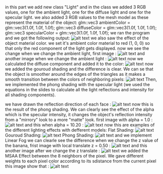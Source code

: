 in this part we add new class "Light" and in the class we added 3 RGB values, one for the ambient light, one for the diffuse light and one for the specular light. we also added 3 RGB values to the mesh model as these represent the material of the object:
glm::vec3 ambientColor = glm::vec3(1.0f, 1.0f, 1.0f);
glm::vec3 diffuseColor = glm::vec3(1.0f, 1.0f, 1.0f);
glm::vec3 specularColor = glm::vec3(1.0f, 1.0f, 1.0f);
we ran the program and we got the following output: ![alt text](https://github.com/HaifaGraphicsCourses/computer-graphics-2023-mohamad-arrabi-mohamad-khaleel/blob/master/Assignment2Report/first%20we%20see.png)
we also saw the effect of the object material color. we set it's ambient color material to red (1, 0, 0) so that only the red component of the light gets displayed.
now we see the change when we change the ambient light, first image : ![alt text](https://github.com/HaifaGraphicsCourses/computer-graphics-2023-mohamad-arrabi-mohamad-khaleel/blob/master/Assignment2Report/ambient%20light%201.png)
and another image when we change the ambient light : ![alt text](https://github.com/HaifaGraphicsCourses/computer-graphics-2023-mohamad-arrabi-mohamad-khaleel/blob/master/Assignment2Report/ambient%20light%202.png)
now we calculated the diffuse component and added it to the color: ![alt text](https://github.com/HaifaGraphicsCourses/computer-graphics-2023-mohamad-arrabi-mohamad-khaleel/blob/master/Assignment2Report/ambient%20and%20difuse.png)
now we added the gouroud shading and the difference is clear. We can se that the object is smoother around the edges of the triangles as it makes a smooth transition between the colors of neighboring pixels: ![alt text](https://github.com/HaifaGraphicsCourses/computer-graphics-2023-mohamad-arrabi-mohamad-khaleel/blob/master/Assignment2Report/add%20gouroud%20shading.png)
Then, we implemented the phong shading with the specular light (we used the equations in the slides to calculate all the light reflections and intensity for all shading components).

we have drawn the reflection direction of each face : ![alt text](https://github.com/HaifaGraphicsCourses/computer-graphics-2023-mohamad-arrabi-mohamad-khaleel/blob/master/Assignment2Report/reflection%20vector.png)
now this is the result of the phong shading. We can clearly see the effect of the alpha which is the specular intensity, it changes the object's reflection intensity from a "mirrory" look to a more "matte" look. first image with alpha = 1.0 : ![alt text](https://github.com/HaifaGraphicsCourses/computer-graphics-2023-mohamad-arrabi-mohamad-khaleel/blob/master/Assignment2Report/specular%20alpha%201.png)
and this when alpha = 10.20 : ![alt text](https://github.com/HaifaGraphicsCourses/computer-graphics-2023-mohamad-arrabi-mohamad-khaleel/blob/master/Assignment2Report/specular%20alpha%2010.20.png)
now this are examples of the different lighting effects with defferent models:
Flat Shading: ![alt text](https://github.com/HaifaGraphicsCourses/computer-graphics-2023-mohamad-arrabi-mohamad-khaleel/blob/master/Assignment2Report/flat%20shading.png)
Gouroud Shading: ![alt text](https://github.com/HaifaGraphicsCourses/computer-graphics-2023-mohamad-arrabi-mohamad-khaleel/blob/master/Assignment2Report/gouroud%20shading.png)
Phong Shading: ![alt text](https://github.com/HaifaGraphicsCourses/computer-graphics-2023-mohamad-arrabi-mohamad-khaleel/blob/master/Assignment2Report/phong%20shading.png)
and we implement Linear Fog we can clearle see the difference when we change the z value of the banana, frist image with local translate z = 0.50 : ![alt text](https://github.com/HaifaGraphicsCourses/computer-graphics-2023-mohamad-arrabi-mohamad-khaleel/blob/master/Assignment2Report/linear%20fog%201.png)
and this another image after we change the z translate : ![alt text](https://github.com/HaifaGraphicsCourses/computer-graphics-2023-mohamad-arrabi-mohamad-khaleel/blob/master/Assignment2Report/linear%20fog%202.png)
we added the MSAA Effect between the 8 neighbors of the pixel. We gave different weights to each pixel color according to its sdistance from the current pixel this image show that : ![alt text]()
